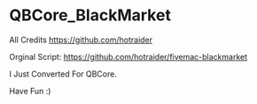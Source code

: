 # QBCore_BlackMarket

All Credits 
https://github.com/hotraider

Orginal Script: https://github.com/hotraider/fivemac-blackmarket


I Just Converted For QBCore.

Have Fun :)
